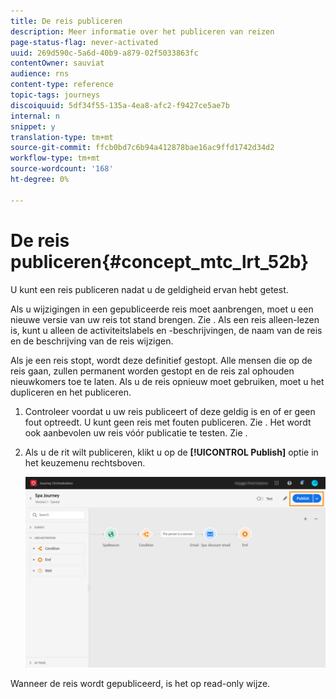 ```yaml
---
title: De reis publiceren
description: Meer informatie over het publiceren van reizen
page-status-flag: never-activated
uuid: 269d590c-5a6d-40b9-a879-02f5033863fc
contentOwner: sauviat
audience: rns
content-type: reference
topic-tags: journeys
discoiquuid: 5df34f55-135a-4ea8-afc2-f9427ce5ae7b
internal: n
snippet: y
translation-type: tm+mt
source-git-commit: ffcb0bd7c6b94a412878bae16ac9ffd1742d34d2
workflow-type: tm+mt
source-wordcount: '168'
ht-degree: 0%

---
```



# De reis publiceren{#concept_mtc_lrt_52b}

U kunt een reis publiceren nadat u de geldigheid ervan hebt getest.

Als u wijzigingen in een gepubliceerde reis moet aanbrengen, moet u een nieuwe versie van uw reis tot stand brengen. Zie [](../building-journeys/journey-versions.md). Als een reis alleen-lezen is, kunt u alleen de activiteitslabels en -beschrijvingen, de naam van de reis en de beschrijving van de reis wijzigen.

Als je een reis stopt, wordt deze definitief gestopt. Alle mensen die op de reis gaan, zullen permanent worden gestopt en de reis zal ophouden nieuwkomers toe te laten. Als u de reis opnieuw moet gebruiken, moet u het dupliceren en het publiceren.

1. Controleer voordat u uw reis publiceert of deze geldig is en of er geen fout optreedt. U kunt geen reis met fouten publiceren. Zie [](../about/troubleshooting.md#section_h3q_kqk_fhb). Het wordt ook aanbevolen uw reis vóór publicatie te testen. Zie [](../building-journeys/testing-the-journey.md).
1. Als u de rit wilt publiceren, klikt u op de **[!UICONTROL Publish]** optie in het keuzemenu rechtsboven.

   ![](../assets/journeyuc1_18.png)

Wanneer de reis wordt gepubliceerd, is het op read-only wijze.
